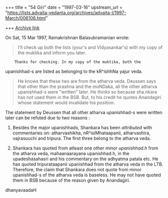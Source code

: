 +++
title = "54 Giri"
date = "1997-03-16"
upstream_url = "https://lists.advaita-vedanta.org/archives/advaita-l/1997-March/006106.html"

+++
[Archive link](https://lists.advaita-vedanta.org/archives/advaita-l/1997-March/006106.html)

On Sat, 15 Mar 1997, Ramakrishnan Balasubramanian wrote:

> I'll check up both the lists (your's and Vidyasankar's) with my copy of
> the muktika and inform you later.

        Thanks for checking. In my copy of the muktika, both the
upanishhad-s are listed as belonging to the kR^ishhNa yajur veda.

> He knows that these two are from the atharva veda. Deussen says that
> other than the prashna and the muNDaka, all the other atharva
> upanishhad-s were "written" later. He thinks so because sha.nkara has
> not used them in the BSB. But, to his credit he quotes Anandagiri whose
> statement would invalidate his position.

The statement by Deussen  that all other atharva upanishhad-s were
written later can be refuted due to two reasons :

1. Besides the major upanishhads, Shankara has been *attributed* with
commentaries on: atharvashikha, nR^isiMhataapanii, atharvashira,
vajrasuuchi and tripura. The first three belong to the atharva veda.

2. Shankara has quoted from atleast one other _minor upanishhad.h_ from
the atharva veda, mahaanaarayana upanishhad.h, in the upadeshasahasri and
his commentary on the adhyatma patala etc. He has quoted tripurataapanii
upanishhad from the atharva veda in the LTB. Therefore, the claim that
Shankara does not quote from minor upanishhad-s of the atharva veda is
baseless.  He may not have quoted them in BSB because of the reason given
by Anandagiri.

dhanyavaadaH

